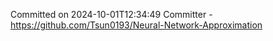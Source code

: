 Committed on 2024-10-01T12:34:49 
Committer - https://github.com/Tsun0193/Neural-Network-Approximation